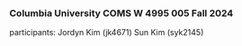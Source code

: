 ### Columbia University COMS W 4995 005 Fall 2024
participants: Jordyn Kim (jk4671) Sun Kim (syk2145)

